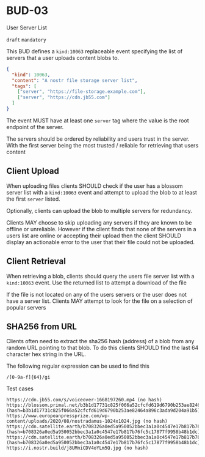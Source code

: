 # BUD-03
User Server List

`draft` `mandatory`

This BUD defines a `kind:10063` replaceable event specifying the list of servers that a user uploads content blobs to.

```json
{
  "kind": 10063,
  "content": "A nostr file storage server list",
  "tags": [
    ["server", "https://file-storage.example.com"],
    ["server", "https://cdn.jb55.com"]
  ]
}
```

The event MUST have at least one `server` tag where the value is the root endpoint of the server.

The servers should be ordered by reliability and users trust in the server. With the first server being the most trusted / reliable for retrieving that users content

## Client Upload

When uploading files clients SHOULD check if the user has a blossom server list with a `kind:10063` event and attempt to upload the blob to at least the first `server` listed.

Optionally, clients can upload the blob to multiple servers for redundancy.

Clients MAY choose to skip uploading any servers if they are known to be offline or unreliable. However if the client finds that none of the servers in a users list are online or accepting their upload then the client SHOULD display an actionable error to the user that their file could not be uploaded.

## Client Retrieval

When retrieving a blob, clients should query the users file server list with a `kind:10063` event. Use the returned list to attempt a download of the file

If the file is not located on any of the users servers or the user does not have a server list. Clients MAY attempt to look for the file on a selection of popular servers

## SHA256 from URL

Clients often need to extract the sha256 hash (address) of a blob from any random URL pointing to that blob. To do this clients SHOULD find the last 64 character hex string in the URL.

The following regular expression can be used to find this

```
/[0-9a-f]{64}/gi
```

Test cases
```
https://cdn.jb55.com/s/voiceover-1668197260.mp4 (no hash)
https://blossom.primal.net/b3b1d17731c825f066a52cfcfd619d6790b253ae82464a896c3ada9d204a91b5.png (hash=b3b1d17731c825f066a52cfcfd619d6790b253ae82464a896c3ada9d204a91b5)
https://www.europeanpressprize.com/wp-content/uploads/2020/08/nostradamus-1024x1024.jpg (no hash)
https://cdn.satellite.earth/b708326a0ed5a950052bbec3a1a0c4547e17b817b76fc5c17877f9958b48b1dc.mp4 (hash=b708326a0ed5a950052bbec3a1a0c4547e17b817b76fc5c17877f9958b48b1dc)
https://cdn.satellite.earth/b708326a0ed5a950052bbec3a1a0c4547e17b817b76fc5c17877f9958b48b1dc (hash=b708326a0ed5a950052bbec3a1a0c4547e17b817b76fc5c17877f9958b48b1dc)
https://i.nostr.build/j8UMniCDV4oYLm5Q.jpg (no hash)
```
